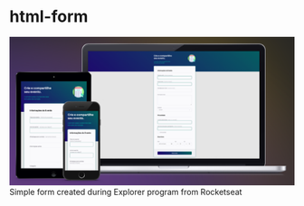 # html-form
<img src="https://raw.githubusercontent.com/forigo/html-form/main/github/preview.png"/>
Simple form created during Explorer program from Rocketseat
